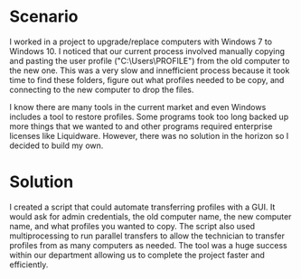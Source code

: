 # Scenario

I worked in a project to upgrade/replace computers with Windows 7 to Windows 10. 
I noticed that our current process involved manually copying and pasting the user profile ("C:\Users\PROFILE") from the old computer to the new one.
This was a very slow and innefficient process because it took time to find these folders, figure out what profiles needed to be copy, and connecting to the new computer to drop the files.

I know there are many tools in the current market and even Windows includes a tool to restore profiles. Some programs took too long backed up more things that we wanted to and other programs required enterprise licenses like Liquidware. However, there was no solution in the horizon so I decided to build my own.

# Solution

I created a script that could automate transferring profiles with a GUI. It would ask for admin credentials, the old computer name, the new computer name, and what profiles you wanted to copy.
The script also used multiprocessing to run parallel transfers to allow the technician to transfer profiles from as many computers as needed.
The tool was a huge success within our department allowing us to complete the project faster and efficiently.
